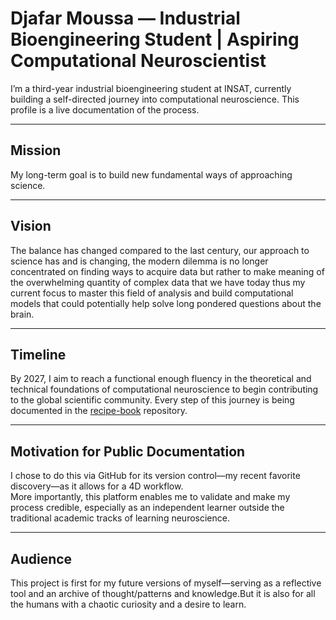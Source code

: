 # Djafar Moussa — Industrial Bioengineering Student | Aspiring Computational Neuroscientist

I’m a third-year industrial bioengineering student at INSAT, currently building a self-directed journey into computational neuroscience. This profile is a live documentation of the process.

---

##  Mission  
My long-term goal is to build new fundamental ways of approaching science.

---

##  Vision  
The balance has changed compared to the last century, our approach to science has and is changing, the modern dilemma is no longer concentrated on finding ways to acquire data but rather to make meaning of the overwhelming quantity of complex data that we have today thus my current focus to master this field of analysis and build computational models that could potentially help solve long pondered questions about the brain.

---

## Timeline  
By 2027, I aim to reach a functional enough fluency in the theoretical and technical foundations of computational neuroscience to begin contributing to the global scientific community. Every step of this journey is being documented in the [recipe-book](https://github.com/Djafar105/Recipe_Book) repository.

---

##  Motivation for Public Documentation  
I chose to do this via GitHub for its version control—my recent favorite discovery—as it allows for a 4D workflow.  
More importantly, this platform enables me to validate and make my process credible, especially as an independent learner outside the traditional academic tracks of learning neuroscience.

---

##  Audience  
This project is first for my future versions of myself—serving as a reflective tool and an archive of thought/patterns and knowledge.But it is also for all the humans with a chaotic curiosity and a desire to learn.
